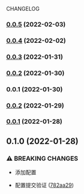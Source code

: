 CHANGELOG
### [0.0.5](https://github.com/taokepppooo/sky-lark/compare/v0.0.4...v0.0.5) (2022-02-03)

### [0.0.4](https://github.com/taokepppooo/sky-lark/compare/v0.0.3...v0.0.4) (2022-02-02)

### [0.0.3](https://github.com/taokepppooo/sky-lark/compare/v0.0.2...v0.0.3) (2022-01-31)

### [0.0.2](https://github.com/taokepppooo/sky-lark/compare/v0.0.1...v0.0.2) (2022-01-30)

### 0.0.1 (2022-01-30)

### [0.0.2](https://github.com/taokepppooo/sky-lark/compare/v0.0.1...v0.0.2) (2022-01-29)

### [0.0.1](https://github.com/taokepppooo/sky-lark/compare/v0.1.0...v0.0.1) (2022-01-28)

## 0.1.0 (2022-01-28)


### ⚠ BREAKING CHANGES

* 添加配置

* 配置提交验证 ([782aa29](https://github.com/taokepppooo/sky-lark/commit/782aa29933f68d8176ed1656f4ae167363f30f0f))
